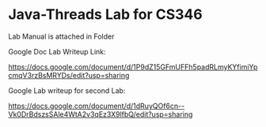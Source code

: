 # Java-Threads Lab for CS346

Lab Manual is attached in Folder
 
 Google Doc Lab Writeup Link:
 
 https://docs.google.com/document/d/1P9dZ15GFmUFFh5padRLmyKYfimiYpcmqV3rzBsMRYDs/edit?usp=sharing
 
 
Google Lab writeup for second Lab:

https://docs.google.com/document/d/1dRuyQOf6cn--Vk0DrBdszsSAle4WtA2v3qEz3X9lfbQ/edit?usp=sharing


